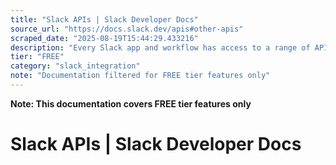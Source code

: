 ```yaml
---
title: "Slack APIs | Slack Developer Docs"
source_url: "https://docs.slack.dev/apis#other-apis"
scraped_date: "2025-08-19T15:44:29.433216"
description: "Every Slack app and workflow has access to a range of APIs that provide access to read, write, and update many types of data in Slack."
tier: "FREE"
category: "slack_integration"
note: "Documentation filtered for FREE tier features only"
---
```

**Note: This documentation covers FREE tier features only**

# Slack APIs | Slack Developer Docs

